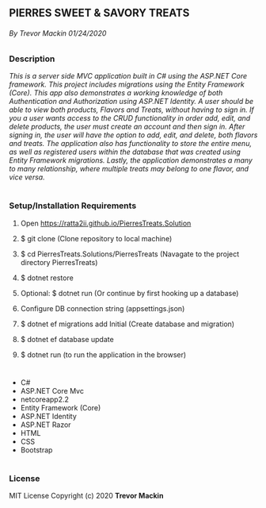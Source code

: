 ## **PIERRES SWEET & SAVORY TREATS**

###### By Trevor Mackin 01/24/2020  

### **Description**

_This is a server side MVC application built in C# using the ASP.NET Core framework. This project includes migrations using the Entity Framework (Core). This app also demonstrates a working knowledge of both Authentication and Authorization using ASP.NET Identity. A user should be able to view both products, Flavors and Treats, without having to sign in. If you a user wants access to the CRUD functionality in order add, edit, and delete products, the user must create an account and then sign in. After signing in, the user will have the option to add, edit, and delete, both flavors and treats. The application also has functionality to store the entire menu, as well as registered users within the database that was created using Entity Framework migrations. Lastly, the application demonstrates a many to many relationship, where multiple treats may belong to one flavor, and vice versa._

#
###  **Setup/Installation Requirements**

1. Open https://ratta2ii.github.io/PierresTreats.Solution
2. $ git clone <repoName> (Clone repository to local machine)
3. $ cd PierresTreats.Solutions/PierresTreats (Navagate to the project directory PierresTreats)
4. $ dotnet restore
5. Optional: $ dotnet run (Or continue by first hooking up a database)

6. Configure DB connection string (appsettings.json) 
7. $ dotnet ef migrations add Initial (Create database and migration)
8. $ dotnet ef database update
9. $ dotnet run (to run the application in the browser)

#
* C#
* ASP.NET Core Mvc
* netcoreapp2.2
* Entity Framework (Core)
* ASP.NET Identity
* ASP.NET Razor
* HTML
* CSS
* Bootstrap

#
### **License**

MIT License
Copyright (c) 2020 **Trevor Mackin**